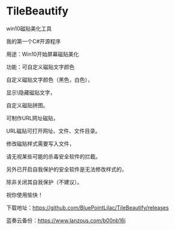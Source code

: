 # TileBeautify

win10磁贴美化工具

我的第一个C#开源程序

用途：Win10开始屏幕磁贴美化

功能：可自定义磁贴文字颜色

自定义磁贴文字颜色（黑色，白色），

显示\隐藏磁贴文字，

自定义磁贴拼图。

可制作URL网址磁贴，

URL磁贴可打开网址、文件、文件目录。

修改磁贴样式需要写入文件，

请无视某些可能的杀毒安全软件的拦截。

另外已开启自我保护的安全软件是无法修改样式的，

除非关闭其自我保护（不建议）。

祝你使用愉快！

下载地址：https://github.com/BluePointLilac/TileBeautify/releases

蓝奏云备份：https://www.lanzous.com/b00nb16i
